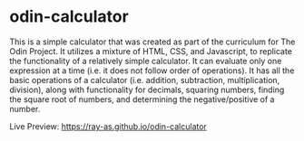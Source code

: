 # odin-calculator
This is a simple calculator that was created as part of the curriculum for The Odin Project. It utilizes a mixture of HTML, CSS, and Javascript, to replicate the functionality of a relatively simple calculator. It can evaluate only one expression at a time (i.e. it does not follow order of operations). It has all the basic operations of a calculator (i.e. addition, subtraction, multiplication, division), along with functionality for decimals, squaring numbers, finding the square root of numbers, and determining the negative/positive of a number.

Live Preview: https://ray-as.github.io/odin-calculator
